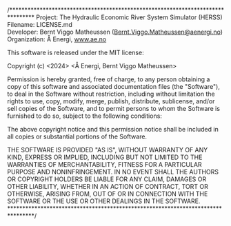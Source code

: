 /********************************************************************************
Project:      The Hydraulic Economic River System Simulator (HERSS)
Filename:     LICENSE.md                                                        
Developer:    Bernt Viggo Matheussen (Bernt.Viggo.Matheussen@aenergi.no)
Organization: Å Energi, www.ae.no

This software is released under the MIT license:

Copyright (c) <2024> <Å Energi, Bernt Viggo Matheussen>

Permission is hereby granted, free of charge, to any person obtaining a copy
of this software and associated documentation files (the "Software"), to deal
in the Software without restriction, including without limitation the rights
to use, copy, modify, merge, publish, distribute, sublicense, and/or sell
copies of the Software, and to permit persons to whom the Software is
furnished to do so, subject to the following conditions:

The above copyright notice and this permission notice shall be included in all
copies or substantial portions of the Software.

THE SOFTWARE IS PROVIDED "AS IS", WITHOUT WARRANTY OF ANY KIND, EXPRESS OR
IMPLIED, INCLUDING BUT NOT LIMITED TO THE WARRANTIES OF MERCHANTABILITY,
FITNESS FOR A PARTICULAR PURPOSE AND NONINFRINGEMENT. IN NO EVENT SHALL THE
AUTHORS OR COPYRIGHT HOLDERS BE LIABLE FOR ANY CLAIM, DAMAGES OR OTHER
LIABILITY, WHETHER IN AN ACTION OF CONTRACT, TORT OR OTHERWISE, ARISING FROM,
OUT OF OR IN CONNECTION WITH THE SOFTWARE OR THE USE OR OTHER DEALINGS IN THE
SOFTWARE.
********************************************************************************/
